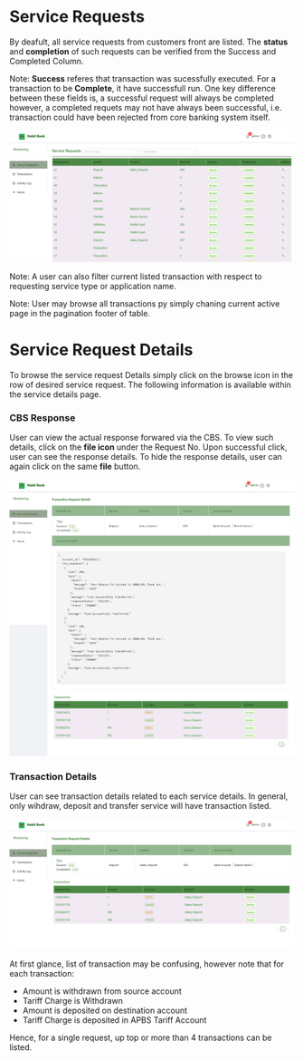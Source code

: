 # Service Requests

By deafult, all service requests from customers front are listed. The **status** and **completion** of such requests can be verified from the Success and Completed Column.

Note: **Success** referes that transaction was sucessfully executed. For a transaction to be **Complete**, it have successfull run. One key difference between these fields is, a successful request will always be completed however, a completed requets may not have always been successful, i.e. transaction could have been rejected from core banking system itself.



![service request](images/service_request.png)

Note: A user can also filter current listed transaction with respect to requesting service type or application name.

Note: User may browse all transactions py simply chaning current active page in the pagination footer of table.

# Service Request Details

To browse the service request Details simply click on the browse icon in the row of desired service request. The following information is available within the service details page.

### CBS Response

User can view the actual response forwared via the CBS. To view such details, click on the **file icon** under the Request No. Upon successful click, user can see the response details. To hide the response details, user can again click on the same **file** button.

![transaction cbd details](images/transaction_cbs_details.png)

### Transaction Details

User can see transaction details related to each service details. In general, only wihdraw, deposit and transfer service will have transaction listed.

![transaction lists](images/transaction_lists.png)

At first glance, list of transaction may be confusing, however note that for each transaction:
* Amount is withdrawn from source account
* Tariff Charge is Withdrawn
* Amount is deposited on destination account
* Tariff Charge is deposited in APBS Tariff Account

Hence, for a single request, up top or more than 4 transactions can be listed.
